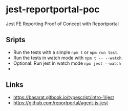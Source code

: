 # jest-reportportal-poc
Jest FE Reporting Proof of Concept with Reportportal

## Sripts
- Run the tests with a simple `npm t` or `npm run test`.
- Run the tests in watch mode with `npm t -- --watch`.
- Optional: Run jest in watch mode `npx jest --watch`
- 

## Links
- https://basarat.gitbook.io/typescript/intro-1/jest
- https://github.com/reportportal/agent-js-jest
